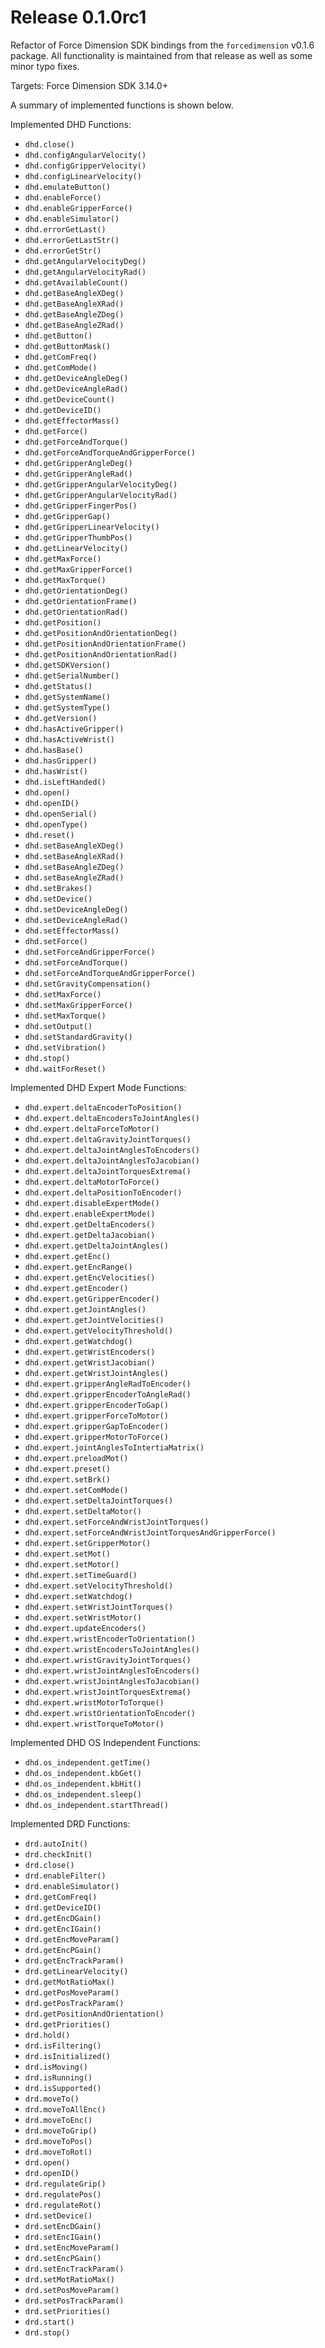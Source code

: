 # Release 0.1.0rc1

Refactor of Force Dimension SDK bindings from the `forcedimension` v0.1.6 package. All functionality is maintained from that release as well as some minor typo fixes.

Targets: Force Dimension SDK 3.14.0+

 A summary of implemented functions is shown below.

Implemented DHD Functions:
- `dhd.close()`
- `dhd.configAngularVelocity()`
- `dhd.configGripperVelocity()`
- `dhd.configLinearVelocity()`
- `dhd.emulateButton()`
- `dhd.enableForce()`
- `dhd.enableGripperForce()`
- `dhd.enableSimulator()`
- `dhd.errorGetLast()`
- `dhd.errorGetLastStr()`
- `dhd.errorGetStr()`
- `dhd.getAngularVelocityDeg()`
- `dhd.getAngularVelocityRad()`
- `dhd.getAvailableCount()`
- `dhd.getBaseAngleXDeg()`
- `dhd.getBaseAngleXRad()`
- `dhd.getBaseAngleZDeg()`
- `dhd.getBaseAngleZRad()`
- `dhd.getButton()`
- `dhd.getButtonMask()`
- `dhd.getComFreq()`
- `dhd.getComMode()`
- `dhd.getDeviceAngleDeg()`
- `dhd.getDeviceAngleRad()`
- `dhd.getDeviceCount()`
- `dhd.getDeviceID()`
- `dhd.getEffectorMass()`
- `dhd.getForce()`
- `dhd.getForceAndTorque()`
- `dhd.getForceAndTorqueAndGripperForce()`
- `dhd.getGripperAngleDeg()`
- `dhd.getGripperAngleRad()`
- `dhd.getGripperAngularVelocityDeg()`
- `dhd.getGripperAngularVelocityRad()`
- `dhd.getGripperFingerPos()`
- `dhd.getGripperGap()`
- `dhd.getGripperLinearVelocity()`
- `dhd.getGripperThumbPos()`
- `dhd.getLinearVelocity()`
- `dhd.getMaxForce()`
- `dhd.getMaxGripperForce()`
- `dhd.getMaxTorque()`
- `dhd.getOrientationDeg()`
- `dhd.getOrientationFrame()`
- `dhd.getOrientationRad()`
- `dhd.getPosition()`
- `dhd.getPositionAndOrientationDeg()`
- `dhd.getPositionAndOrientationFrame()`
- `dhd.getPositionAndOrientationRad()`
- `dhd.getSDKVersion()`
- `dhd.getSerialNumber()`
- `dhd.getStatus()`
- `dhd.getSystemName()`
- `dhd.getSystemType()`
- `dhd.getVersion()`
- `dhd.hasActiveGripper()`
- `dhd.hasActiveWrist()`
- `dhd.hasBase()`
- `dhd.hasGripper()`
- `dhd.hasWrist()`
- `dhd.isLeftHanded()`
- `dhd.open()`
- `dhd.openID()`
- `dhd.openSerial()`
- `dhd.openType()`
- `dhd.reset()`
- `dhd.setBaseAngleXDeg()`
- `dhd.setBaseAngleXRad()`
- `dhd.setBaseAngleZDeg()`
- `dhd.setBaseAngleZRad()`
- `dhd.setBrakes()`
- `dhd.setDevice()`
- `dhd.setDeviceAngleDeg()`
- `dhd.setDeviceAngleRad()`
- `dhd.setEffectorMass()`
- `dhd.setForce()`
- `dhd.setForceAndGripperForce()`
- `dhd.setForceAndTorque()`
- `dhd.setForceAndTorqueAndGripperForce()`
- `dhd.setGravityCompensation()`
- `dhd.setMaxForce()`
- `dhd.setMaxGripperForce()`
- `dhd.setMaxTorque()`
- `dhd.setOutput()`
- `dhd.setStandardGravity()`
- `dhd.setVibration()`
- `dhd.stop()`
- `dhd.waitForReset()`

Implemented DHD Expert Mode Functions:
- `dhd.expert.deltaEncoderToPosition()`
- `dhd.expert.deltaEncodersToJointAngles()`
- `dhd.expert.deltaForceToMotor()`
- `dhd.expert.deltaGravityJointTorques()`
- `dhd.expert.deltaJointAnglesToEncoders()`
- `dhd.expert.deltaJointAnglesToJacobian()`
- `dhd.expert.deltaJointTorquesExtrema()`
- `dhd.expert.deltaMotorToForce()`
- `dhd.expert.deltaPositionToEncoder()`
- `dhd.expert.disableExpertMode()`
- `dhd.expert.enableExpertMode()`
- `dhd.expert.getDeltaEncoders()`
- `dhd.expert.getDeltaJacobian()`
- `dhd.expert.getDeltaJointAngles()`
- `dhd.expert.getEnc()`
- `dhd.expert.getEncRange()`
- `dhd.expert.getEncVelocities()`
- `dhd.expert.getEncoder()`
- `dhd.expert.getGripperEncoder()`
- `dhd.expert.getJointAngles()`
- `dhd.expert.getJointVelocities()`
- `dhd.expert.getVelocityThreshold()`
- `dhd.expert.getWatchdog()`
- `dhd.expert.getWristEncoders()`
- `dhd.expert.getWristJacobian()`
- `dhd.expert.getWristJointAngles()`
- `dhd.expert.gripperAngleRadToEncoder()`
- `dhd.expert.gripperEncoderToAngleRad()`
- `dhd.expert.gripperEncoderToGap()`
- `dhd.expert.gripperForceToMotor()`
- `dhd.expert.gripperGapToEncoder()`
- `dhd.expert.gripperMotorToForce()`
- `dhd.expert.jointAnglesToIntertiaMatrix()`
- `dhd.expert.preloadMot()`
- `dhd.expert.preset()`
- `dhd.expert.setBrk()`
- `dhd.expert.setComMode()`
- `dhd.expert.setDeltaJointTorques()`
- `dhd.expert.setDeltaMotor()`
- `dhd.expert.setForceAndWristJointTorques()`
- `dhd.expert.setForceAndWristJointTorquesAndGripperForce()`
- `dhd.expert.setGripperMotor()`
- `dhd.expert.setMot()`
- `dhd.expert.setMotor()`
- `dhd.expert.setTimeGuard()`
- `dhd.expert.setVelocityThreshold()`
- `dhd.expert.setWatchdog()`
- `dhd.expert.setWristJointTorques()`
- `dhd.expert.setWristMotor()`
- `dhd.expert.updateEncoders()`
- `dhd.expert.wristEncoderToOrientation()`
- `dhd.expert.wristEncodersToJointAngles()`
- `dhd.expert.wristGravityJointTorques()`
- `dhd.expert.wristJointAnglesToEncoders()`
- `dhd.expert.wristJointAnglesToJacobian()`
- `dhd.expert.wristJointTorquesExtrema()`
- `dhd.expert.wristMotorToTorque()`
- `dhd.expert.wristOrientationToEncoder()`
- `dhd.expert.wristTorqueToMotor()`

Implemented DHD OS Independent Functions:
- `dhd.os_independent.getTime()`
- `dhd.os_independent.kbGet()`
- `dhd.os_independent.kbHit()`
- `dhd.os_independent.sleep()`
- `dhd.os_independent.startThread()`

Implemented DRD Functions:
- `drd.autoInit()`
- `drd.checkInit()`
- `drd.close()`
- `drd.enableFilter()`
- `drd.enableSimulator()`
- `drd.getComFreq()`
- `drd.getDeviceID()`
- `drd.getEncDGain()`
- `drd.getEncIGain()`
- `drd.getEncMoveParam()`
- `drd.getEncPGain()`
- `drd.getEncTrackParam()`
- `drd.getLinearVelocity()`
- `drd.getMotRatioMax()`
- `drd.getPosMoveParam()`
- `drd.getPosTrackParam()`
- `drd.getPositionAndOrientation()`
- `drd.getPriorities()`
- `drd.hold()`
- `drd.isFiltering()`
- `drd.isInitialized()`
- `drd.isMoving()`
- `drd.isRunning()`
- `drd.isSupported()`
- `drd.moveTo()`
- `drd.moveToAllEnc()`
- `drd.moveToEnc()`
- `drd.moveToGrip()`
- `drd.moveToPos()`
- `drd.moveToRot()`
- `drd.open()`
- `drd.openID()`
- `drd.regulateGrip()`
- `drd.regulatePos()`
- `drd.regulateRot()`
- `drd.setDevice()`
- `drd.setEncDGain()`
- `drd.setEncIGain()`
- `drd.setEncMoveParam()`
- `drd.setEncPGain()`
- `drd.setEncTrackParam()`
- `drd.setMotRatioMax()`
- `drd.setPosMoveParam()`
- `drd.setPosTrackParam()`
- `drd.setPriorities()`
- `drd.start()`
- `drd.stop()`
